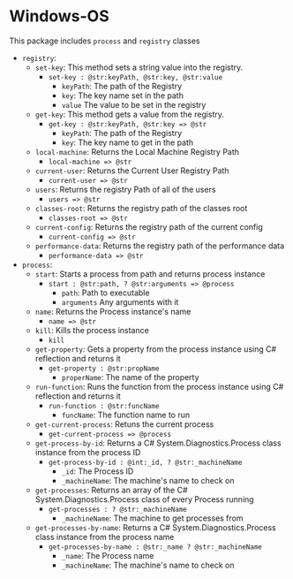 # Windows-OS

This package includes `process` and `registry` classes
- `registry`:
  - `set-key`: This method sets a string value into the registry.
    - `set-key : @str:keyPath, @str:key, @str:value`
      - `keyPath`: The path of the Registry
      - `key`: The key name set in the path
      - `value` The value to be set in the registry
  - `get-key`: This method gets a value from the registry.
    - `get-key : @str:keyPath, @str:key => @str`
      - `keyPath`: The path of the Registry
      - `key`: The key name to get in the path
  - `local-machine`: Returns the Local Machine Registry Path
    - `local-machine => @str`
  - `current-user`: Returns the Current User Registry Path
    - `current-user => @str`
  - `users`: Returns the registry Path of all of the users
    - `users => @str`
  - `classes-root`: Returns the registry path of the classes root
    - `classes-root => @str`
  - `current-config`: Returns the registry path of the current config
    - `current-config => @str`
  - `performance-data`: Returns the registry path of the performance data
    - `performance-data => @str`
- `process`:
  - `start`: Starts a process from path and returns process instance
    - `start : @str:path, ? @str:arguments => @process`
      - `path`: Path to executable
      - `arguments` Any arguments with it
  - `name`: Returns the Process instance's name
    - `name => @str`
  - `kill`: Kills the process instance
    - `kill`
  - `get-property`: Gets a property from the process instance using C# reflection and returns it
    - `get-property : @str:propName` 
      - `properName`: The name of the property
  - `run-function`: Runs the function from the process instance using C# reflection and returns it
    - `run-function : @str:funcName`
      - `funcName`: The function name to run
  - `get-current-process`: Retuns the current process
    - `get-current-process => @process`
  - `get-process-by-id`: Returns a C# System.Diagnostics.Process class instance from the process ID
    - `get-process-by-id : @int:_id, ? @str:_machineName`
      - `_id`: The Process ID
      - `_machineName`: The machine's name to check on
  - `get-processes`: Returns an array of the C# System.Diagnostics.Process class of every Process running
    - `get-processes : ? @str:_machineName`
      - `_machineName`: The machine to get processes from
  - `get-processes-by-name`: Returns a C# System.Diagnostics.Process class instance from the process name
    - `get-processes-by-name : @str:_name ? @str:_machineName`
      - `_name`: The Process name
      - `_machineName`: The machine's name to check on